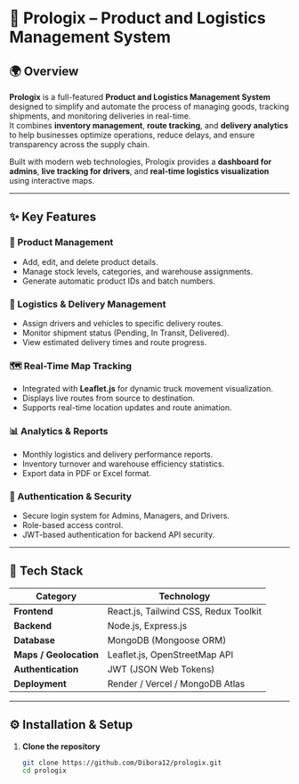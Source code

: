 # 🚚 Prologix – Product and Logistics Management System

## 🌍 Overview
**Prologix** is a full-featured **Product and Logistics Management System** designed to simplify and automate the process of managing goods, tracking shipments, and monitoring deliveries in real-time.  
It combines **inventory management**, **route tracking**, and **delivery analytics** to help businesses optimize operations, reduce delays, and ensure transparency across the supply chain.

Built with modern web technologies, Prologix provides a **dashboard for admins**, **live tracking for drivers**, and **real-time logistics visualization** using interactive maps.

---

## ✨ Key Features

### 🏢 Product Management
- Add, edit, and delete product details.
- Manage stock levels, categories, and warehouse assignments.
- Generate automatic product IDs and batch numbers.

### 🚛 Logistics & Delivery Management
- Assign drivers and vehicles to specific delivery routes.
- Monitor shipment status (Pending, In Transit, Delivered).
- View estimated delivery times and route progress.

### 🗺️ Real-Time Map Tracking
- Integrated with **Leaflet.js** for dynamic truck movement visualization.
- Displays live routes from source to destination.
- Supports real-time location updates and route animation.

### 📊 Analytics & Reports
- Monthly logistics and delivery performance reports.
- Inventory turnover and warehouse efficiency statistics.
- Export data in PDF or Excel format.

### 🔐 Authentication & Security
- Secure login system for Admins, Managers, and Drivers.
- Role-based access control.
- JWT-based authentication for backend API security.

---

## 🧠 Tech Stack

| Category | Technology |
|-----------|-------------|
| **Frontend** | React.js, Tailwind CSS, Redux Toolkit |
| **Backend** | Node.js, Express.js |
| **Database** | MongoDB (Mongoose ORM) |
| **Maps / Geolocation** | Leaflet.js, OpenStreetMap API |
| **Authentication** | JWT (JSON Web Tokens) |
| **Deployment** | Render / Vercel / MongoDB Atlas |

---

## ⚙️ Installation & Setup

1. **Clone the repository**
   ```bash
   git clone https://github.com/Dibora12/prologix.git
   cd prologix


